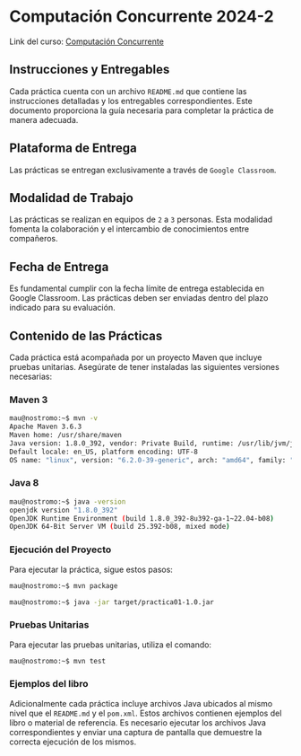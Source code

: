 # Computación Concurrente 2024-2

Link del curso: [Computación Concurrente](http://lya.fciencias.unam.mx/jloa/curso.compconcur.html)

## Instrucciones y Entregables

Cada práctica cuenta con un archivo `README.md` que contiene las instrucciones detalladas y los entregables correspondientes. Este documento proporciona la guía necesaria para completar la práctica de manera adecuada.

## Plataforma de Entrega

Las prácticas se entregan exclusivamente a través de `Google Classroom`.

## Modalidad de Trabajo

Las prácticas se realizan en equipos de `2` a `3` personas. Esta modalidad fomenta la colaboración y el intercambio de conocimientos entre compañeros.

## Fecha de Entrega

Es fundamental cumplir con la fecha límite de entrega establecida en Google Classroom. Las prácticas deben ser enviadas dentro del plazo indicado para su evaluación.

## Contenido de las Prácticas

Cada práctica está acompañada por un proyecto Maven que incluye pruebas unitarias. Asegúrate de tener instaladas las siguientes versiones necesarias:

### Maven 3
```bash
mau@nostromo:~$ mvn -v
Apache Maven 3.6.3
Maven home: /usr/share/maven
Java version: 1.8.0_392, vendor: Private Build, runtime: /usr/lib/jvm/java-8-openjdk-amd64/jre
Default locale: en_US, platform encoding: UTF-8
OS name: "linux", version: "6.2.0-39-generic", arch: "amd64", family: "unix"
```

### Java 8
```bash
mau@nostromo:~$ java -version
openjdk version "1.8.0_392"
OpenJDK Runtime Environment (build 1.8.0_392-8u392-ga-1~22.04-b08)
OpenJDK 64-Bit Server VM (build 25.392-b08, mixed mode)
```

### Ejecución del Proyecto
Para ejecutar la práctica, sigue estos pasos:

```bash
mau@nostromo:~$ mvn package

mau@nostromo:~$ java -jar target/practica01-1.0.jar
```

### Pruebas Unitarias

Para ejecutar las pruebas unitarias, utiliza el comando:
```bash
mau@nostromo:~$ mvn test
```

### Ejemplos del libro

Adicionalmente cada práctica incluye archivos Java ubicados al mismo nivel que el `README.md` y el `pom.xml`. Estos archivos contienen ejemplos del libro o material de referencia. Es necesario ejecutar los archivos Java correspondientes y enviar una captura de pantalla que demuestre la correcta ejecución de los mismos.
